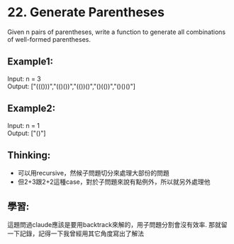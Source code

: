 # 22. Generate Parentheses

Given n pairs of parentheses, write a function to generate all combinations of well-formed parentheses.

## Example1:

Input: n = 3\
Output: ["((()))","(()())","(())()","()(())","()()()"]

## Example2:

Input: n = 1\
Output: ["()"]

## Thinking:
- 可以用recursive，然候子問題切分來處理大部份的問題
- 但2+3跟2+2這種case，對於子問題來說有點例外，所以就另外處理他

## 學習:
這題問過claude應該是要用backtrack來解的，用子問題分割會沒有效率.
那就留一下記錄，記得一下我曾經用其它角度寫出了解法